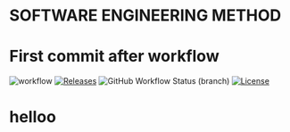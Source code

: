 # SOFTWARE ENGINEERING METHOD
# First commit after workflow
![workflow](https://github.com/101eaemonkhan/seMethods/actions/workflows/main.yml/badge.svg)
[![Releases](https://img.shields.io/github/release/101eaemonkhan/App/develop=main)](https://github.com/101eaemonkhan/App/releases)
![GitHub Workflow Status (branch)](https://img.shields.io/github/actions/workflow/status/101eaemonkhan/seMethods/main.yml?develop=main)
[![License](https://img.shields.io/badge/License-Apache_2.0-blue.svg)](https://opensource.org/licenses/Apache-2.0)


#  helloo
